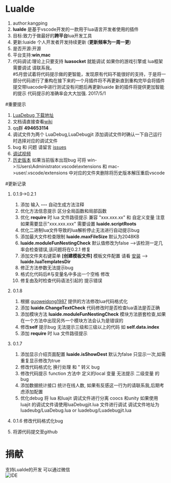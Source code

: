 
# LuaIde 
1. author:kangping  
1. **luaIde** 是基于vscode开发的一款用于lua语言开发者使用的插件  
1. 目标:致力于做最好的**跨平台**lua开发工具  
1. 更新:luaide 个人开发者开发持续更新 (**更新频率为一周一更**) 
1. 是否开源:开源
1. 平台支持:**win**,**mac**  
1. 代码调试:理论上只要支持 **luasocket** 就能调试 如果你的游戏引擎或 lua框架需要调试 请联系我。  
#5月尝试着将代码提示做的更智能，发现原有代码不能很好的支持，于是将一部分代码进行了重构在接下来的一个月插件将不再更新直到重构完毕会将插件提交带luacode中进行测试没有问题后再更新luaide 新的插件将提供更加智能的提示 代码提示的准确率会大大加强. 2017/5/1


#重要提示
1.  [LuaDebug 下载地址](https://github.com/k0204/LuaIde/tree/master/luadebug)
2.  文档请直接查看[wiki](https://github.com/k0204/LuaIde/wiki)
3.  qq群 **494653114** 
3.  调试文件为两个 LuaDebug,LuaDebugjit  添加调试文件时确认一下自己运行时选择对应的调试文件
4.  bug 和  问题 请留言 [issues](https://github.com/k0204/LuaIde/issues)  
4.  [调试视频](https://github.com/k0204/LuaIde/wiki/%E8%A7%86%E9%A2%91%E6%95%99%E7%A8%8B)  
5. [历史版本](https://github.com/k0204/LuaIde/tree/master/version) 如果当前版本出现bug 可将 win->:\Users\Administrator\.vscode\extensions   和 mac->user/.vscode/extensions 中对应的文件夹删除将历史版本解压重启vscode

#更新记录
1. 0.1.9->0.2.1 
	1. 添加 输入 **---** 自动生成方法注释 
	2. 优化方法信息提示 区分全局函数和局部函数
	3. 优化  **require**  时 lua 文件路径提示 兼容 "xxx.xxx.xx" 和 自定义变量 注意如果需要显示"xxx.xxx.xxx" 需要设置 **luaide.scriptRoots** 
	4. 优化二进制lua文件导致的lua解析停止无法进行自动提示bug
	5. 添加最大文件检查限制 **luaide.maxFileSize** 默认为2048KB  
	6. **luaide.moduleFunNestingCheck** 默认值修改为false -->该检测一定几率会检查错误,该问题将在0.2.1 修复  
	7.  添加文件夹右键菜单 **[创建模板文件]**  模板文件配置 请看 [安装](https://github.com/k0204/LuaIde/wiki/%E5%AE%89%E8%A3%85) --> **luaide.luaTemplatesDir**
	8. 修正方法参数无法提示bug
	9. 格式化代码后#与变量名中多出一个空格 修改  
	10. 修复由及时检查代码语法引起的 提示错误
1. 0.1.8
	1. 根据 [guoweidong1987](https://github.com/guoweidong1987) 提供的方法修改lua代码格式化
	2. 添加 **luaide.ChangeTextCheck** 代码修改时是否检查lua语法是否正确
	3. 添加模块方法 **luaide.moduleFunNestingCheck**  模块方法嵌套检查,如果在一个方法中出现另外一个模块方法会认为是错误的
	4. 修改**self** 提示bug  无法提示三级和三级以上的代码  如 **self.data.index** 
	5. 添加  **require**  时 lua 文件路径提示
	
1. 0.1.7
	1. 添加显示介绍页面配置 **luaide.isShowDest** 默认为false 只显示一次,如需重复显示修改为true
	2. 修改代码格式化 换行处理 和 " 转义 bug
	3. 修改代码提示  function  方法中 定义的local 变量 无法提示 二级变量 的bug
	4. 添加数据统计接口 统计在线人数, 如果有反感这一行为的请联系我,后期考虑添加配置
	5. 优化debug  将 lua 和luajit 调试文件进行分离 coocs 和unity 如果使用luajit 的调试文件请使用luaDebugjit.lua 文件进行调试  调试文件地址为luadeubg/LuaDebug.lua or luadebug/Luadebugjit.lua
	 

1. 0.1.6 修改代码格式化bug   
1. 将源代码提交至github 


# 捐献      
支持LuaIde的开发 可以通过微信  
![IDE](https://coding.net/u/k0204/p/imgres/git/raw/master/money.png)
